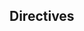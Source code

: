 ## Directives

<iframe data-src="http://jsbin.com/iViDUZu/1/edit?html,javascript,output" frameborder="0" height="700" width="960"></iframe>

